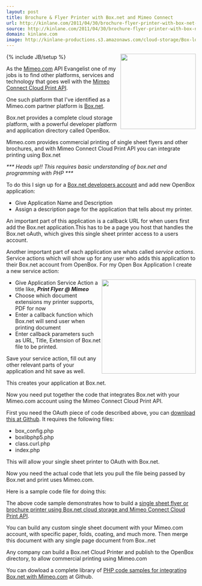 ```yaml
---
layout: post
title: Brochure & Flyer Printer with Box.net and Mimeo Connect
url: http://kinlane.com/2011/04/30/brochure-flyer-printer-with-box-net-and-mimeo-connect/
source: http://kinlane.com/2011/04/30/brochure-flyer-printer-with-box-net-and-mimeo-connect/
domain: kinlane.com
image: http://kinlane-productions.s3.amazonaws.com/cloud-storage/Box-logo-new.jpg
---
```

{% include JB/setup %}<img src="http://kinlane-productions.s3.amazonaws.com/cloud-storage/Box-logo-new.jpg" alt="" width="200" align="right" /><p></p>
As the <a title="Mimeo.com" href="http://www.mimeo.com">Mimeo.com</a> API Evangelist one of my jobs is to find other platforms, services and technology that goes well with the <a title="Mimeo Connect Cloud Print API" href="http://developer.mimeo.com">Mimeo Connect Cloud Print API</a>.<p></p>
One such platform that I've identified as a Mimeo.com partner platform is <a title="Box.net" href="http://www.box.net">Box.net</a>.<p></p>
Box.net provides a complete cloud storage platform, with a powerful developer platform and application directory called OpenBox.<p></p>
Mimeo.com provides commercial printing of single sheet flyers and other brochures, and with Mimeo Connect Cloud Print API you can integrate printing using Box.net<p></p>
<em>*** Heads up!! This requires basic understanding of box.net and programming with PHP ***</em><p></p>
To do this I sign up for a <a title="Box.net Developer Account" href="http://www.box.net/developers">Box.net developers account</a> and add new OpenBox application:
<ul class="blue">
	<li>Give Application Name and Description</li>
	<li>Assign a description page for the application that tells about my printer.</li>
</ul>
An important part of this application is a callback URL for when users first add the Box.net application.This has to be a page you host that handles the Box.net oAuth, which gives this single sheet printer access to a users account.<p></p>
Another important part of each application are whats called <em>service actions</em>.  Service actions which will show up for any user who adds this application to their Box.net account from OpenBox.  For my Open Box Application I create a new service action:<p></p>
<img src="http://kinlane-productions.s3.amazonaws.com/Box.net/Open-Box.png" alt="" width="250" align="right" />
<ul class="blue">
	<li>Give Application Service Action a title like, <strong><em>Print Flyer @ Mimeo</em></strong></li>
	<li>Choose which document extensions my printer supports, PDF for now</li>
	<li>Enter a callback function which Box.net will send user when printing document</li>
	<li>Enter callback parameters such as URL, Title, Extension of Box.net file to be printed.</li>
</ul>
Save your service action, fill out any other relevant parts of your application and hit save as well.<p></p>
This creates your application at Box.net.<p></p>
Now you need put together the code that integrates Box.net with your Mimeo.com account using the Mimeo Connect Cloud Print API.<p></p>
First you need the OAuth piece of code described above, you can <a title="download at Github" href="https://github.com/mimeoconnect/Mimeo-Box.net">download this at Github</a>.  It requires the following files:
<ul class="blue">
	<li>box_config.php</li>
	<li>boxlibphp5.php</li>
	<li>class.curl.php</li>
	<li>index.php</li>
</ul>
This will allow your single sheet printer to OAuth with Box.net.<p></p>
Now you need the actual code that lets you pull the file being passed by Box.net and print uses Mimeo.com.<p></p>
Here is a sample code file for doing this:<p></p>
<script src="https://gist.github.com/950002.js?file=Box-Mimeo-Single-Sheet"></script><p></p>
The above code sample demonstrates how to build a <a title="single sheet flyer or brochure printer using Box.net and Mimeo Connect" href="http://developer.mimeo.com/blog/blog_detail.php?ID=90">single sheet flyer or brochure printer using Box.net cloud storage and Mimeo Connect Cloud Print API</a>.<p></p>
You can build any custom single sheet document with your Mimeo.com account, with specific paper, folds, coating, and much more.  Then merge this document with any single page document from Box..net<p></p>
Any company can build a Box.net Cloud Printer and publish to the OpenBox directory, to allow commercial printing using Mimeo.com<p></p>
You can dowload a complete library of <a title="PHP code samples for integrating Box.net with Mimeo.com" href="https://github.com/mimeoconnect/Mimeo-Box.net">PHP code samples for integrating Box.net with Mimeo.com</a> at Github.